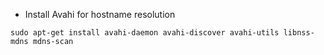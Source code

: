 * Install Avahi for hostname resolution
```
sudo apt-get install avahi-daemon avahi-discover avahi-utils libnss-mdns mdns-scan
```
